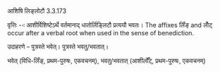 

 आशिषि लिङ्लोटौ 3.3.173 


वृत्तिः --ः आशीर्विशिष्टेऽर्थे वर्तमानाद् धातोर्लिङ्लिटौ प्रत्ययौ भवतः। The affixes लिँङ् and लोँट् occur after a verbal root when used in the sense of benediction. 


उदाहरणे – पुत्रस्ते भवेत्। पुत्रस्ते भवतु/भवतात्। 

भवेत् (विधि-लिँङ्, प्रथम-पुरुषः, एकवचनम्), भवतु/भवतात् (आशीर्लोँट्, प्रथम-पुरुषः, एकवचनम्) 


